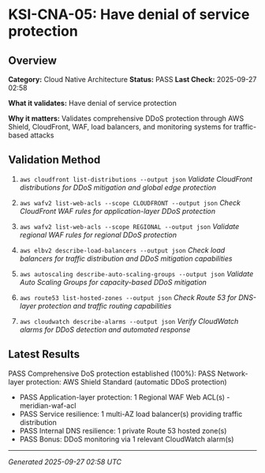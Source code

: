 # KSI-CNA-05: Have denial of service protection

## Overview

**Category:** Cloud Native Architecture
**Status:** PASS
**Last Check:** 2025-09-27 02:58

**What it validates:** Have denial of service protection

**Why it matters:** Validates comprehensive DDoS protection through AWS Shield, CloudFront, WAF, load balancers, and monitoring systems for traffic-based attacks

## Validation Method

1. `aws cloudfront list-distributions --output json`
   *Validate CloudFront distributions for DDoS mitigation and global edge protection*

2. `aws wafv2 list-web-acls --scope CLOUDFRONT --output json`
   *Check CloudFront WAF rules for application-layer DDoS protection*

3. `aws wafv2 list-web-acls --scope REGIONAL --output json`
   *Validate regional WAF rules for regional DDoS protection*

4. `aws elbv2 describe-load-balancers --output json`
   *Check load balancers for traffic distribution and DDoS mitigation capabilities*

5. `aws autoscaling describe-auto-scaling-groups --output json`
   *Validate Auto Scaling Groups for capacity-based DDoS mitigation*

6. `aws route53 list-hosted-zones --output json`
   *Check Route 53 for DNS-layer protection and traffic routing capabilities*

7. `aws cloudwatch describe-alarms --output json`
   *Verify CloudWatch alarms for DDoS detection and automated response*

## Latest Results

PASS Comprehensive DoS protection established (100%): PASS Network-layer protection: AWS Shield Standard (automatic DDoS protection)
- PASS Application-layer protection: 1 Regional WAF Web ACL(s) - meridian-waf-acl
- PASS Service resilience: 1 multi-AZ load balancer(s) providing traffic distribution
- PASS Internal DNS resilience: 1 private Route 53 hosted zone(s)
- PASS Bonus: DDoS monitoring via 1 relevant CloudWatch alarm(s)

---
*Generated 2025-09-27 02:58 UTC*